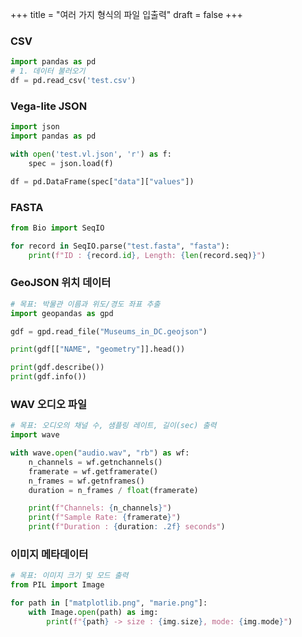 +++
title = "여러 가지 형식의 파일 입출력"
draft = false
+++
### CSV
```python
import pandas as pd
# 1. 데이터 불러오기
df = pd.read_csv('test.csv')
```

### Vega-lite JSON
```python
import json
import pandas as pd

with open('test.vl.json', 'r') as f:
    spec = json.load(f)

df = pd.DataFrame(spec["data"]["values"])
```

### FASTA
```python
from Bio import SeqIO

for record in SeqIO.parse("test.fasta", "fasta"):
    print(f"ID : {record.id}, Length: {len(record.seq)}")
```

### GeoJSON 위치 데이터
```py
# 목표: 박물관 이름과 위도/경도 좌표 추출
import geopandas as gpd

gdf = gpd.read_file("Museums_in_DC.geojson")

print(gdf[["NAME", "geometry"]].head())

print(gdf.describe())
print(gdf.info())
```

### WAV 오디오 파일
```py
# 목표: 오디오의 채널 수, 샘플링 레이트, 길이(sec) 출력
import wave

with wave.open("audio.wav", "rb") as wf:
    n_channels = wf.getnchannels()
    framerate = wf.getframerate()
    n_frames = wf.getnframes()
    duration = n_frames / float(framerate)

    print(f"Channels: {n_channels}")
    print(f"Sample Rate: {framerate}")
    print(f"Duration : {duration: .2f} seconds")
```

### 이미지 메타데이터
```py
# 목표: 이미지 크기 및 모드 출력
from PIL import Image

for path in ["matplotlib.png", "marie.png"]:
    with Image.open(path) as img:
        print(f"{path} -> size : {img.size}, mode: {img.mode}")
```
